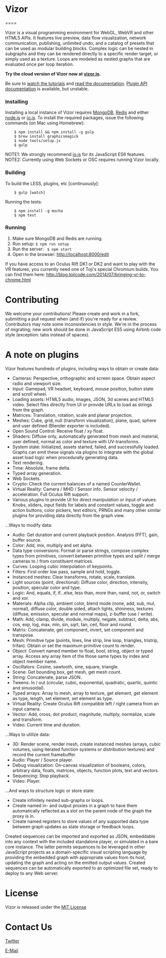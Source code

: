 # Vizor
====

Vizor is a visual programming environment for WebGL, WebVR and other HTML5 APIs. It features live preview, data flow visualization, network communication, publishing, unlimited undo, and a catalog of presets that can be used as modular building blocks. Complex logic can be nested in subgraphs and they can be rendered directly to a specific render target, or simply used as a texture. Loops are modeled as nested graphs that are evaluated once per loop iteration.

**Try the cloud version of Vizor now at [vizor.io](http://vizor.io).**

Be sure to [watch the tutorials](http://bit.do/vizor) and [read the documentation](http://vizor.io/help/introduction.html). [Plugin API documentation](http://vizor.io/help/plugin_api.html) is available, but unstable.

### Installing

Installing a local instance of Vizor requires [MongoDB](http://mongodb.org), [Redis](http://redis.io) and either [node.js](https://nodejs.org) or [io.js](https://iojs.org/). To install the required packages, issue the following commands (on Mac using Homebrew):

```
    $ npm install && npm install -g gulp
    $ brew install graphicsmagick
    $ node tools/setup.js
    $ gulp
```

NOTE1: We strongly recommend [io.js](https://iojs.org/en/index.html) for its JavaScript ES6 features. 
NOTE2: Currently using Web Sockets or OSC requires running Vizor locally.

### Building

To build the LESS, plugins, etc [continuously]:

```
    $ gulp [watch]
```

Running the tests:

```
    $ npm install -g mocha
    $ npm test
```

### Running

1. Make sure MongoDB and Redis are running.
2. Run setup: ``` $ npm run setup ```
3. Run the server: ``` $ npm start```
4. Open in the browser: [http://localhost:8000/edit](http://localhost:8000/edit)

If you have access to an Oculus Rift DK1 or DK2 and want to play with the VR features, you currently need one of Toji's special Chromium builds. You can find them here: http://blog.tojicode.com/2014/07/bringing-vr-to-chrome.html

# Contributing

We welcome your contributions! Please create and work in a fork, submitting a pull request when (and if) you're ready for a review. Contributors may note some inconsistencies in style. We're in the process of migrating; new work should be done in JavaScript ES5 using Airbnb code style (exception: tabs instead of spaces).

# A note on plugins

Vizor features hundreds of plugins, including ways to obtain or create data:

* Cameras: Perspective, orthographic and screen space. Obtain aspect radio and viewport size.
* Input: Gamepad, VR headset, keyboard, mouse position, button state and scroll wheel.
* Loading assets: HTML5 audio, images, JSON, 3d scenes and HTML5 video. Select files directly from UI or provide URLs to load as strings from the graph.
* Matrices: Translation, rotation, scale and planar projection.
* Meshes: Cube, grid, null (transform visualization), plane, quad, sphere and user defined (Blender exporter is included).
* Open Sound Control: Receive float / xy float.
* Shaders: Diffuse only, automatically generated from mesh and material, user defined, normal as color and texture with UV-transforms.
* System state: Initialized, assets started, failed, and successfully loaded. Graphs can emit these signals
  via plugins to integrate with the global asset load logic when procedurally generating data.
* Text rendering.
* Time: Absolute, frame delta.
* Typed array generation.
* Web Sockets.
* Crypto: Check the current balances of a named CounterWallet.
* Virtual Reality: Camera / MHD / Sensor info. Sensor velocity / acceleration. Full Oculus Rift support.
* Various plugins to provide UI for direct manipulation or input of values: Knobs, sliders, input
  fields for labels and constant values, toggle and action buttons, color pickers, text editors,
  PRNGs and many other similar plugins for providing data directly from the graph view.

...Ways to modify data:

* Audio: Get duration and current playback position. Analysis (FFT), gain, buffer source.
* Color: Add, mix, multiply and set alpha.
* Data type conversions. Format or parse strings, compose complex types from primitives, convert
  between primitive types and split / merge cameras to / from constituent matrices.
* Curves: Looping cubic interpolation of keypoints.
* Filters: First order low pass, sample and hold, toggle.
* Instanced meshes: Clear transforms, rotate, scale, translate.
* Light sources (point, directional): Diffuse color, direction, intensity, position, specular color and type.
* Logic: And, equals, if, if...else, less than, more than, nand, not, or, switch and xor.
* Materials: Alpha clip, ambient color, blend mode (none, add, sub, mul, normal), diffuse color, double sided,
  attach lights, shininess, textures (diffuse, emission, specular and normal maps), z-buffer (use / write).
* Math: Add, clamp, divide, module, multiply, negate, subtract, delta, abs, cos, exp, log, max, min, sin,
  sqrt, tan, ceil, floor and round.
* Matrix: Concatenate, get component, invert, set component and transpose.
* Mesh: Primitive type (points, lines, line strip, line loop, triangles, tristrip, trifan). Obtain or set the maximum primitive count to render.
* Object: Convert named member to float, bool, string, object or typed array. Access any array item of the
  those same types by index and object member name.
* Oscillators: Cosine, sawtooth, sine, square, triangle.
* Scene: Get bounding box, get mesh, get mesh count.
* String: Concatenate, parse JSON.
* Tweens: In / out (circular, cubic, exponential, quadratic, quartic, quintic and sinusoidal).
* Typed arrays: Array to mesh, array to texture, get element, get element as type, length, set element,
  set element as type.
* Virtual Reality: Create Oculus Rift compatible left / right camera from an input camera.
* Vector: Add, cross, dot product, magnitude, multiply, normalize, scale and transform.
* Video: Current time and duration.

...Ways to utilize data:

* 3D: Render scene, render mesh, create instanced meshes (arrays, cubic volumes, using iterated function
  systems or distribution textures) and record the current framebuffer.
* Audio: Player / Source player.
* Debug visualization: On-canvas visualization of booleans, colors, arbitrary data, floats, matrices, objects,
  function plots, text and vectors.
* Sequencing: Stop playback.
* Video: Player.

...And ways to structure logic or store state:

* Create infinitely nested sub-graphs or loops.
* Create named in- and output proxies in a graph to have them automatically reflected as a slot on the parent node of the graph the proxy is in.
* Create named registers to store values of any supported data type between graph updates as state storage or feedback loops.

Created sequences can be imported and exported as JSON, embeddable into any context with the included standalone player, or simulated in a bare core instance. The latter permits sequences to be leveraged in other JavaScript projects as a domain-specific visual scripting language by providing the embedded graph with appropriate values from its host, updating the graph and acting on the emitted output values. Created sequences can be automatically exported to an optimized file set, ready to deploy to any Web server.

# License

Vizor is released under the [MIT License](http://opensource.org/licenses/MIT)

# Contact Us

[Twitter](https://twitter.com/vizor_vr)

[E-Mail](mailto:info@vizor.io)

